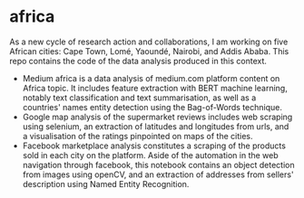 # africa
As a new cycle of research action and collaborations, I am working on five African cities: Cape Town, Lomé, Yaoundé, Nairobi, and Addis Ababa.  This repo contains the code of the data analysis produced in this context.

- Medium africa is a data analysis of medium.com platform content on Africa topic. It includes feature extraction with BERT machine learning, notably text classification and text summarisation, as well as a countries' names entity detection using the Bag-of-Words technique.
- Google map analysis of the supermarket reviews includes web scraping using selenium, an extraction of latitudes and longitudes from urls, and a visualisation of the ratings pinpointed on maps of the cities.
- Facebook marketplace analysis constitutes a scraping of the products sold in each city on the platform. Aside of the automation in the web navigation through facebook, this notebook contains an object detection from images using openCV, and an extraction of addresses from sellers' description using Named Entity Recognition.
